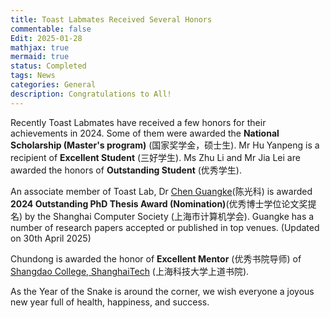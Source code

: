 ```yaml
---
title: Toast Labmates Received Several Honors
commentable: false
Edit: 2025-01-28
mathjax: true
mermaid: true
status: Completed
tags: News
categories: General 
description: Congratulations to All!
---
```


<p>Recently Toast Labmates have received a few honors for their achievements in 2024. Some of them were awarded the <b>National Scholarship (Master's program)</b> (&#22269;&#23478;&#22870;&#23398;&#37329;&#65292;&#30805;&#22763;&#29983;). Mr Hu Yanpeng is a recipient of <b>Excellent Student</b> (&#19977;&#22909;&#23398;&#29983;). Ms Zhu Li and Mr Jia Lei are awarded the honors of <b>Outstanding Student</b> (&#20248;&#31168;&#23398;&#29983;).</p>

<p>An associate member of Toast Lab, Dr <a href="https://guangkechen.site/" target="_blank">Chen Guangke</a>(&#38472;&#20809;&#31185;) is awarded <b> 2024 Outstanding PhD Thesis Award (Nomination)</b>(&#20248;&#31168;&#21338;&#22763;&#23398;&#20301;&#35770;&#25991;&#22870;&#25552;&#21517;) by the Shanghai Computer Society (&#19978;&#28023;&#24066;&#35745;&#31639;&#26426;&#23398;&#20250;). Guangke has a number of research papers accepted or published in top venues. (Updated on 30th April 2025)</p>


<p>Chundong is awarded the honor of <b>Excellent Mentor</b> (&#20248;&#31168;&#20070;&#38498;&#23548;&#24072;) of <a href="https://shangdao.shanghaitech.edu.cn/" target="_blank">Shangdao College, ShanghaiTech</a> (&#19978;&#28023;&#31185;&#25216;&#22823;&#23398;&#19978;&#36947;&#20070;&#38498;).</p>

<p>As the Year of the Snake is around the corner, we wish everyone a joyous new year full of health, happiness, and success.</p>

